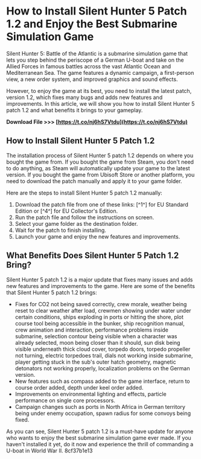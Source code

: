 
 
# How to Install Silent Hunter 5 Patch 1.2 and Enjoy the Best Submarine Simulation Game
 
Silent Hunter 5: Battle of the Atlantic is a submarine simulation game that lets you step behind the periscope of a German U-boat and take on the Allied Forces in famous battles across the vast Atlantic Ocean and Mediterranean Sea. The game features a dynamic campaign, a first-person view, a new order system, and improved graphics and sound effects.
 
However, to enjoy the game at its best, you need to install the latest patch, version 1.2, which fixes many bugs and adds new features and improvements. In this article, we will show you how to install Silent Hunter 5 patch 1.2 and what benefits it brings to your gameplay.
 
**Download File >>> [https://t.co/nj6hS7Vtdu](https://t.co/nj6hS7Vtdu)**


 
## How to Install Silent Hunter 5 Patch 1.2
 
The installation process of Silent Hunter 5 patch 1.2 depends on where you bought the game from. If you bought the game from Steam, you don't need to do anything, as Steam will automatically update your game to the latest version. If you bought the game from Ubisoft Store or another platform, you need to download the patch manually and apply it to your game folder.
 
Here are the steps to install Silent Hunter 5 patch 1.2 manually:
 
1. Download the patch file from one of these links: [^1^] for EU Standard Edition or [^4^] for EU Collector's Edition.
2. Run the patch file and follow the instructions on screen.
3. Select your game folder as the destination folder.
4. Wait for the patch to finish installing.
5. Launch your game and enjoy the new features and improvements.

## What Benefits Does Silent Hunter 5 Patch 1.2 Bring?
 
Silent Hunter 5 patch 1.2 is a major update that fixes many issues and adds new features and improvements to the game. Here are some of the benefits that Silent Hunter 5 patch 1.2 brings:

- Fixes for CO2 not being saved correctly, crew morale, weather being reset to clear weather after load, crewmen showing under water under certain conditions, ships exploding in ports or hitting the shore, plot course tool being accessible in the bunker, ship recognition manual, crew animation and interaction, performance problems inside submarine, selection contour being visible when a character was already selected, moon being closer than it should, sun disk being visible underneath thick cloud cover, torpedo doors, torpedo propeller not turning, electric torpedoes trail, dials not working inside submarine, player getting stuck in the sub's outer hatch geometry, magnetic detonators not working properly, localization problems on the German version.
- New features such as compass added to the game interface, return to course order added, depth under keel order added.
- Improvements on environmental lighting and effects, particle performance on single core processors.
- Campaign changes such as ports in North Africa in German territory being under enemy occupation, spawn radius for some convoys being fixed.

As you can see, Silent Hunter 5 patch 1.2 is a must-have update for anyone who wants to enjoy the best submarine simulation game ever made. If you haven't installed it yet, do it now and experience the thrill of commanding a U-boat in World War II.
 8cf37b1e13
 
